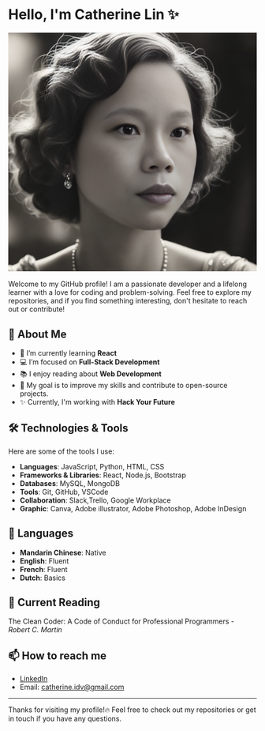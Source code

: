 # Hello, I'm Catherine Lin ✨

![my-profile-image](./img/catherine.png)

Welcome to my GitHub profile! I am a passionate developer and a lifelong learner
with a love for coding and problem-solving. Feel free to explore my
repositories, and if you find something interesting, don't hesitate to reach out
or contribute!

## 🚀 About Me

- 🌱 I’m currently learning **React**
- 💻 I’m focused on **Full-Stack Development**
- 📚 I enjoy reading about **Web Development**
- 🎯 My goal is to improve my skills and contribute to open-source projects.
- ✨ Currently, I'm working with **Hack Your Future**

## 🛠️ Technologies & Tools

Here are some of the tools I use:

- **Languages**: JavaScript, Python, HTML, CSS
- **Frameworks & Libraries**: React, Node.js, Bootstrap
- **Databases**: MySQL, MongoDB
- **Tools**: Git, GitHub, VSCode
- **Collaboration**: Slack,Trello, Google Workplace
- **Graphic**: Canva, Adobe illustrator, Adobe Photoshop, Adobe InDesign

## 💬 Languages

- **Mandarin Chinese**: Native
- **English**: Fluent
- **French**: Fluent
- **Dutch**: Basics

## 📕 Current Reading

The Clean Coder: A Code of Conduct for Professional Programmers - _Robert C.
Martin_

## 📫 How to reach me

- [LinkedIn](https://www.linkedin.com/in/kaohsinlin/)
- Email: [catherine.idv@gmail.com](mailto:catherine.idv@gmail.com)

---

Thanks for visiting my profile!🔥 Feel free to check out my repositories or get
in touch if you have any questions.
